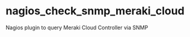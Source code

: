 nagios_check_snmp_meraki_cloud
==============================

Nagios plugin to query Meraki Cloud Controller via SNMP